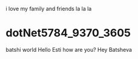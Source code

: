 i love my family and friends la la la 
# dotNet5784_9370_3605
batshi world
Hello Esti how are you?
Hey Batsheva